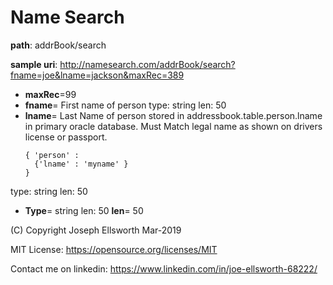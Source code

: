 # Name Search

**path**: addrBook/search

**sample uri**: http://namesearch.com/addrBook/search?fname=joe&lname=jackson&maxRec=389

* **maxRec**=99
* **fname**=  First name of person
type: string
len: 50
* **lname**=  Last Name of person stored in addressbook.table.person.lname in primary oracle database. 
  Must Match legal name as shown on drivers license or passport.
  ```
  { 'person' : 
    {'lname' : 'myname' } 
  }
  ```
type: string
len: 50
* **Type**= string
len: 50  **len**= 50




(C) Copyright Joseph Ellsworth Mar-2019

MIT License: https://opensource.org/licenses/MIT

Contact me on linkedin: https://www.linkedin.com/in/joe-ellsworth-68222/



